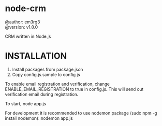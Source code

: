 node-crm  
========  
@author: em3rg3  
@version: v1.0.0  
  
CRM written in Node.js  
  
INSTALLATION  
============  
1. Install packages from package.json
2. Copy config.js.sample to config.js

To enable email registration and verification, change ENABLE_EMAIL_REGISTRATION to true in config.js. 
This will send out verification email during registration.

To start,
node app.js

For development it is recommended to use nodemon package (sudo npm -g install nodemon):
nodemon app.js